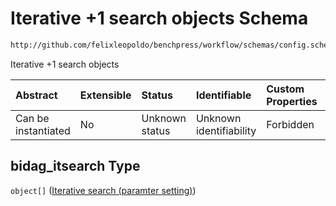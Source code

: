 # Iterative +1 search objects Schema

```txt
http://github.com/felixleopoldo/benchpress/workflow/schemas/config.schema.json#/properties/resources/properties/structure_learning_algorithms/properties/bidag_itsearch
```

Iterative +1 search objects

| Abstract            | Extensible | Status         | Identifiable            | Custom Properties | Additional Properties | Access Restrictions | Defined In                                                       |
| :------------------ | :--------- | :------------- | :---------------------- | :---------------- | :-------------------- | :------------------ | :--------------------------------------------------------------- |
| Can be instantiated | No         | Unknown status | Unknown identifiability | Forbidden         | Allowed               | none                | [config.schema.json*](config.schema.json "open original schema") |

## bidag_itsearch Type

`object[]` ([Iterative search (paramter setting)](config-definitions-iterative-search-paramter-setting.md))
